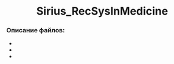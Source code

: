 <h1 align="center">Sirius_RecSysInMedicine</h1>

### Описание файлов:
<ul>
<li> </li>
<li> </li>
<li> </li>
</ul>
